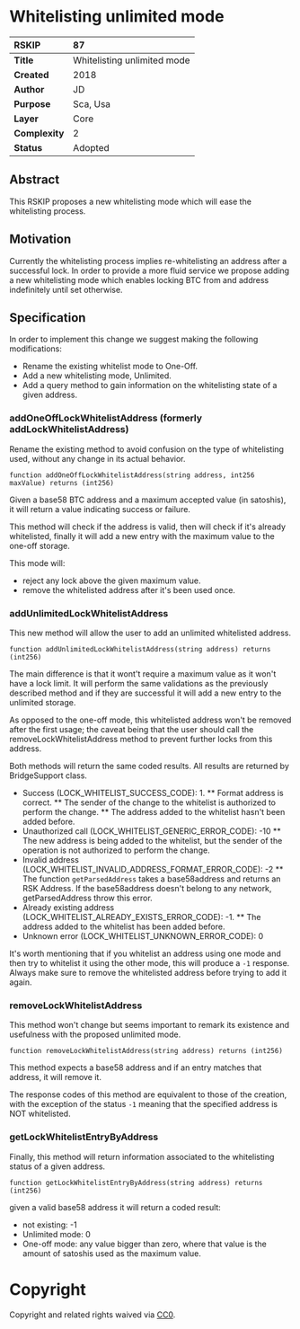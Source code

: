#  **Whitelisting unlimited mode**  

| RSKIP          | 87                             |
| :------------- | :----------------------------- |
| **Title**      | Whitelisting unlimited mode |
| **Created**    | 2018                           |
| **Author**     | JD                            |
| **Purpose**    | Sca, Usa                      |
| **Layer**      | Core                           |
| **Complexity** | 2                              |
| **Status**     | Adopted                          |

## Abstract

This RSKIP proposes a new whitelisting mode which will ease the whitelisting process.


## Motivation

Currently the whitelisting process implies re-whitelisting an address after a successful lock. In order to provide a more fluid service we propose adding a new whitelisting mode which enables locking BTC from and address indefinitely until set otherwise.

## Specification

In order to implement this change we suggest making the following modifications:
* Rename the existing whitelist mode to One-Off.
* Add a new whitelisting mode, Unlimited.
* Add a query method to gain information on the whitelisting state of a given address.

### addOneOffLockWhitelistAddress (formerly addLockWhitelistAddress)

Rename the existing method to avoid confusion on the type of whitelisting used, without any change in its actual behavior.
```
function addOneOffLockWhitelistAddress(string address, int256 maxValue) returns (int256)
```
Given a base58 BTC address and a maximum accepted value (in satoshis), it will return a value indicating success or failure.

This method will check if the address is valid, then will check if it's already whitelisted, finally it will add a new entry with the maximum value to the one-off storage. 

This mode will:
* reject any lock above the given maximum value.
* remove the whitelisted address after it's been used once.

### addUnlimitedLockWhitelistAddress

This new method will allow the user to add an unlimited whitelisted address.
```
function addUnlimitedLockWhitelistAddress(string address) returns (int256)
```
The main difference is that it wont't require a maximum value as it won't have a lock limit. It will perform the same validations as the previously described method and if they are successful it will add a new entry to the unlimited storage.

As opposed to the one-off mode, this whitelisted address won't be removed after the first usage; the caveat being that the user should call the removeLockWhitelistAddress method to prevent further locks from this address.


Both methods will return the same coded results. All results are returned by BridgeSupport class.

* Success (LOCK_WHITELIST_SUCCESS_CODE): 1.
	** Format address is correct.
	** The sender of the change to the whitelist is authorized to perform the change.
	** The address added to the whitelist hasn't been added before.  
* Unauthorized call (LOCK_WHITELIST_GENERIC_ERROR_CODE): -10
	** The new address is being added to the whitelist, but the sender of the operation is not authorized to perform the change.
* Invalid address (LOCK_WHITELIST_INVALID_ADDRESS_FORMAT_ERROR_CODE): -2
	** The function `getParsedAddress` takes a base58address and returns an RSK Address. If the base58address doesn't belong to any network, getParsedAddress throw this error.
* Already existing address (LOCK_WHITELIST_ALREADY_EXISTS_ERROR_CODE): -1.
	** The address added to the whitelist has been added before.
* Unknown error (LOCK_WHITELIST_UNKNOWN_ERROR_CODE): 0

It's worth mentioning that if you whitelist an address using one mode and then try to whitelist it using the other mode, this will produce a `-1` response. Always make sure to remove the whitelisted address before trying to add it again.

### removeLockWhitelistAddress

This method won't change but seems important to remark its existence and usefulness with the proposed unlimited mode.
```
function removeLockWhitelistAddress(string address) returns (int256)
```
This method expects a base58 address and if an entry matches that address, it will remove it.

The response codes of this method are equivalent to those of the creation, with the exception of the status `-1` meaning that the specified address is NOT whitelisted.

### getLockWhitelistEntryByAddress

Finally, this method will return information associated to the whitelisting status of a given address.
```
function getLockWhitelistEntryByAddress(string address) returns (int256)
```
given a valid base58 address it will return a coded result:
* not existing: -1
* Unlimited mode: 0
* One-off mode: any value bigger than zero, where that value is the amount of satoshis used as the maximum value. 

# **Copyright**

Copyright and related rights waived via [CC0](https://creativecommons.org/publicdomain/zero/1.0/).


